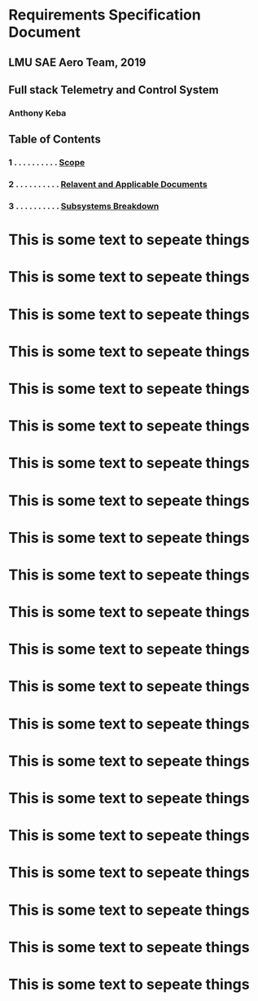Requirements Specification Document
======
## LMU SAE Aero Team, 2019
## Full stack Telemetry and Control System
### Anthony Keba

Table of Contents
------
### 1 . . . . . . . . . . [Scope](#Section1)
### 2 . . . . . . . . . . [Relavent and Applicable Documents](#Section2)
### 3 . . . . . . . . . . [Subsystems Breakdown](#Section2)
<span href="#Section1"></span>
# This is some text to sepeate things
# This is some text to sepeate things
# This is some text to sepeate things
# This is some text to sepeate things
# This is some text to sepeate things
# This is some text to sepeate things
# This is some text to sepeate things
<span href="#Section2"></span>
# This is some text to sepeate things
# This is some text to sepeate things
# This is some text to sepeate things
# This is some text to sepeate things
# This is some text to sepeate things
# This is some text to sepeate things
# This is some text to sepeate things
# This is some text to sepeate things
# This is some text to sepeate things
# This is some text to sepeate things
# This is some text to sepeate things
# This is some text to sepeate things
# This is some text to sepeate things
# This is some text to sepeate things
<span href="#Section3"></span>
